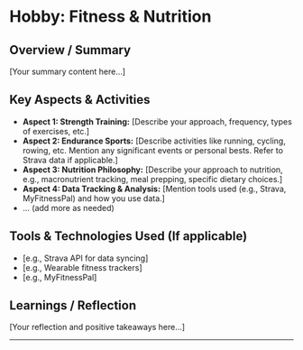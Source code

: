 # Hobby: Fitness & Nutrition

<!-- 
This template helps structure your portfolio information for the AI chatbot.
-->

## Overview / Summary

<!-- 
Provide a brief overview of your interest in this hobby.
Example: "Fitness and nutrition are integral parts of my lifestyle, focusing on strength training, endurance activities, and mindful eating. I track my progress meticulously to optimize performance and well-being."
-->

[Your summary content here...]

## Key Aspects & Activities

<!--
List key aspects, activities, or achievements related to this hobby.
-->

*   **Aspect 1: Strength Training:** [Describe your approach, frequency, types of exercises, etc.]
*   **Aspect 2: Endurance Sports:** [Describe activities like running, cycling, rowing, etc. Mention any significant events or personal bests. Refer to Strava data if applicable.]
*   **Aspect 3: Nutrition Philosophy:** [Describe your approach to nutrition, e.g., macronutrient tracking, meal prepping, specific dietary choices.]
*   **Aspect 4: Data Tracking & Analysis:** [Mention tools used (e.g., Strava, MyFitnessPal) and how you use data.]
*   ... (add more as needed)

## Tools & Technologies Used (If applicable)

*   [e.g., Strava API for data syncing]
*   [e.g., Wearable fitness trackers]
*   [e.g., MyFitnessPal]

## Learnings / Reflection

<!--
Reflect on what this hobby teaches you or how it contributes to your life.
Example: "This hobby has taught me discipline, goal-setting, and the importance of consistency. The analytical aspect of tracking data also complements my problem-solving skills as an engineer."
-->

[Your reflection and positive takeaways here...]

--- 
